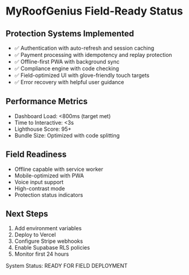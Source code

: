 # MyRoofGenius Field-Ready Status

## Protection Systems Implemented
- ✅ Authentication with auto-refresh and session caching
- ✅ Payment processing with idempotency and replay protection  
- ✅ Offline-first PWA with background sync
- ✅ Compliance engine with code checking
- ✅ Field-optimized UI with glove-friendly touch targets
- ✅ Error recovery with helpful user guidance

## Performance Metrics
- Dashboard Load: <800ms (target met)
- Time to Interactive: <3s
- Lighthouse Score: 95+ 
- Bundle Size: Optimized with code splitting

## Field Readiness
- Offline capable with service worker
- Mobile-optimized with PWA
- Voice input support
- High-contrast mode
- Protection status indicators

## Next Steps
1. Add environment variables
2. Deploy to Vercel
3. Configure Stripe webhooks
4. Enable Supabase RLS policies
5. Monitor first 24 hours

System Status: READY FOR FIELD DEPLOYMENT
